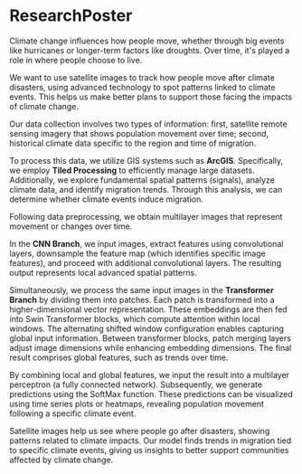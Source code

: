 # ResearchPoster
Climate change influences how people move, whether through big events like hurricanes or longer-term factors like droughts. Over time, it's played a role in where people choose to live.

We want to use satellite images to track how people move after climate disasters, using advanced technology to spot patterns linked to climate events. This helps us make better plans to support those facing the impacts of climate change.

Our data collection involves two types of information: first, satellite remote sensing imagery that shows population movement over time; second, historical climate data specific to the region and time of migration.

To process this data, we utilize GIS systems such as **ArcGIS**. Specifically, we employ **Tiled Processing** to efficiently manage large datasets. Additionally, we explore fundamental spatial patterns (signals), analyze climate data, and identify migration trends. Through this analysis, we can determine whether climate events  induce migration.

Following data preprocessing, we obtain multilayer images that represent movement or changes over time.

In the **CNN Branch**, we input images, extract features using convolutional layers, downsample the feature map (which identifies specific image features), and proceed with additional convolutional layers. The resulting output represents local advanced spatial patterns.

Simultaneously, we process the same input images in the **Transformer Branch** by dividing them into patches. Each patch is transformed into a higher-dimensional vector representation. These embeddings are then fed into Swin Transformer blocks, which compute attention within local windows. The alternating shifted window configuration enables capturing global input information. Between transformer blocks, patch merging layers adjust image dimensions while enhancing embedding dimensions. The final result comprises global features, such as trends over time.

By combining local and global features, we input the result into a multilayer perceptron (a fully connected network). Subsequently, we generate predictions using the SoftMax function. These predictions can be visualized using time series plots or heatmaps, revealing population movement following a specific climate event.

Satellite images help us see where people go after disasters, showing patterns related to climate impacts. Our model finds trends in migration tied to specific climate events, giving us insights to better support communities affected by climate change.
